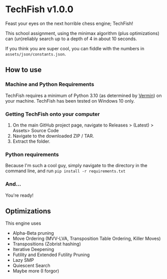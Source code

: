 # TechFish v1.0.0

Feast your eyes on the next horrible chess engine; TechFish!

This school assignment, using the minimax algorithm (plus optimizations) can (un)reliably search up to a depth of 4 in about 10 seconds.

If you think you are super cool, you can fiddle with the numbers in `assets/json/constants.json`.

## How to use

### Machine and Python Requirements

TechFish requires a minimum of Python 3.10 (as determined by [Vermin](https://github.com/netromdk/vermin)) on your machine. TechFish has been tested on Windows 10 only.

### Getting TechFish onto your computer

1. On the main GitHub project page, navigate to Releases > (Latest) > Assets> Source Code
2. Navigate to the downloaded ZIP / TAR.
3. Extract the folder.

### Python requirements

Because I'm such a cool guy, simply navigate to the directory in the command line, and run `pip install -r requirements.txt`

### And...

You're ready!

## Optimizations

This engine uses
- Alpha-Beta pruning
- Move Ordering (MVV-LVA, Transposition Table Ordering, Killer Moves)
- Transpositions (Zobrist hashing)
- Iterative Deepening
- Futility and Extended Futility Pruning
- Lazy SMP
- Quiescent Search
- Maybe more (I forgor)
